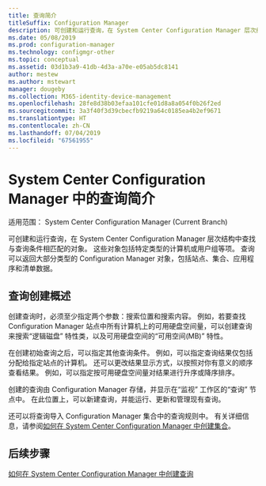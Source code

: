 ```yaml
---
title: 查询简介
titleSuffix: Configuration Manager
description: 可创建和运行查询，在 System Center Configuration Manager 层次结构中查找与查询条件相匹配的对象。
ms.date: 05/08/2019
ms.prod: configuration-manager
ms.technology: configmgr-other
ms.topic: conceptual
ms.assetid: 03d1b3a9-41db-4d3a-a70e-e05ab5dc8141
author: mestew
ms.author: mstewart
manager: dougeby
ms.collection: M365-identity-device-management
ms.openlocfilehash: 28fe8d38b03efaa101cfe01d8a8a054f0b26f2ed
ms.sourcegitcommit: 3a3f40f3d39cbecfb9219a64c0185ea4b2ef9671
ms.translationtype: HT
ms.contentlocale: zh-CN
ms.lasthandoff: 07/04/2019
ms.locfileid: "67561955"
---
```

# <a name="introduction-to-queries-in-system-center-configuration-manager"></a>System Center Configuration Manager 中的查询简介

适用范围：  System Center Configuration Manager (Current Branch)

可创建和运行查询，在 System Center Configuration Manager 层次结构中查找与查询条件相匹配的对象。 这些对象包括特定类型的计算机或用户组等项。 查询可以返回大部分类型的 Configuration Manager 对象，包括站点、集合、应用程序和清单数据。  

## <a name="query-creation-overview"></a>查询创建概述

 创建查询时，必须至少指定两个参数：搜索位置和搜索内容。 例如，若要查找 Configuration Manager 站点中所有计算机上的可用硬盘空间量，可以创建查询来搜索“逻辑磁盘”  特性类，以及可用硬盘空间的“可用空间(MB)”  特性。  

 在创建初始查询之后，可以指定其他查询条件。 例如，可以指定查询结果仅包括分配给指定站点的计算机。 还可以更改结果显示方式，以按照对你有意义的顺序查看结果。 例如，可以指定按可用硬盘空间量对结果进行升序或降序排序。  

 创建的查询由 Configuration Manager 存储，并显示在“监视”  工作区的“查询”  节点中。 在此位置上，可以新建查询，并能运行、更新和管理现有查询。  

 还可以将查询导入 Configuration Manager 集合中的查询规则中。 有关详细信息，请参阅[如何在 System Center Configuration Manager 中创建集合](../../../core/clients/manage/collections/create-collections.md)。  

## <a name="next-steps"></a>后续步骤

 [如何在 System Center Configuration Manager 中创建查询](../../../core/servers/manage/create-queries.md)
